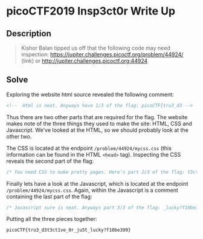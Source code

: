 # picoCTF2019 Insp3ct0r Write Up

## Description

> Kishor Balan tipped us off that the following code may need inspection: https://jupiter.challenges.picoctf.org/problem/44924/ (link) or http://jupiter.challenges.picoctf.org:44924

## Solve

Exploring the website html source revealed the following comment:

```html
<!--  Html is neat. Anyways have 1/3 of the flag: picoCTF{tru3_d3 -->
```

Thus there are two other parts that are required for the flag. The website makes note of the three things they used to make the site: HTML, CSS and Javascript. We've looked at the HTML, so we should probably look at the other two.

The CSS is located at the endpoint `/problem/44924/mycss.css` (this information can be found in the HTML `<head>` tag). Inspecting the CSS reveals the second part of the flag:

```css
/* You need CSS to make pretty pages. Here's part 2/3 of the flag: t3ct1ve_0r_ju5t */
```

Finally lets have a look at the Javascript, which is located at the endpoint `/problem/44924/mycss.css`. Again, within the Javascript is a comment containing the last part of the flag:

```js
/* Javascript sure is neat. Anyways part 3/3 of the flag: _lucky?f10be399} */
```

Putting all the three pieces together:

```
picoCTF{tru3_d3t3ct1ve_0r_ju5t_lucky?f10be399}
```
